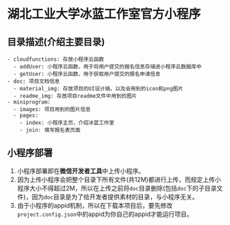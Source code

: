 # 湖北工业大学冰蓝工作室官方小程序

## 目录描述(介绍主要目录)
```
- cloudfunctions: 存放小程序云函数
  - addUser: 小程序云函数，用于将用户提交的报名信息存储进小程序云数据库中
  - getUser: 小程序云函数，用于获取用户提交的报名申请信息
- doc: 项目文档信息
  - material_img: 存放项目的UI设计搞，以及会用到的icon和png图片
  - readme_img: 存放项目readme文件中用到的图片
- miniprogram:
  - images: 项目用到的图片信息
  - pages: 
    - index: 小程序主页，介绍冰蓝工作室
    - join: 填写报名表页面
```

## 小程序部署
1. 小程序部署即在**微信开发者工具**中上传小程序。
2. 因为上传小程序会把整个目录下所有文件(共12M)都进行上传，而规定上传小程序大小不得超过2M，所以在上传之前将`doc`目录删除(包括`doc`下的子目录文件)，因为`doc`目录是为了给开发者提供素材的目录，与小程序无关。
3. 由于小程序的appid机制，所以在下载本项目后，要先修改`project.config.json`中的appid为你自己的appid才能运行项目。

